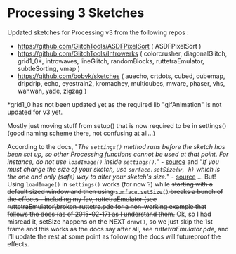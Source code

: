 Processing 3 Sketches
=====================

Updated sketches for Processing v3 from the following repos :

- https://github.com/GlitchTools/ASDFPixelSort
( ASDFPixelSort )
- https://github.com/GlitchTools/Introwerks
( colorcrusher, diagonalGlitch, grid1_0*, introwaves, lineGlitch, randomBlocks, ruttetraEmulator, subtleSorting, vmap )
- https://github.com/bobvk/sketches
( auecho, crtdots, cubed, cubemap, dripdrip, echo, eyestrain2, kromachey, multicubes, mware, phaser, vhs, wahwah, yade, zigzag )

*grid1_0 has not been updated yet as the required lib "gifAnimation" is not updated for v3 yet.

Mostly just moving stuff from setup() that is now required to be in settings() (good naming scheme there, not confusing at all...)

According to the docs, "*The `settings()` method runs before the sketch has been set up, so other Processing functions cannot be used at that point. For instance, do not use `loadImage()` inside `settings()`.*" - [source](https://processing.org/reference/settings_.html) and "*If you must change the size of your sketch, use `surface.setSize(w, h)` which is the one and only (safe) way to alter your sketch's size.*" - [source](https://github.com/processing/processing/wiki/Changes-in-3.0) ... But! Using `loadImage()` in `settings()` works (for now ?) while ~~starting with a default sized window and then using `surface.setSize()` breaks a bunch of the effects - including my fav, ruttetraEmulator (see ruttetraEmulator\broken-ruttetra.pde for a non-working example that follows the docs (as of 2015-02-17) as I understand them.~~ Ok, so I had misread it, setSize happens on the NEXT `draw()`, so we just skip the 1st frame and this works as the docs say after all, see _ruttetraEmulator.pde_, and I'll update the rest at some point as following the docs will futureproof the effects.